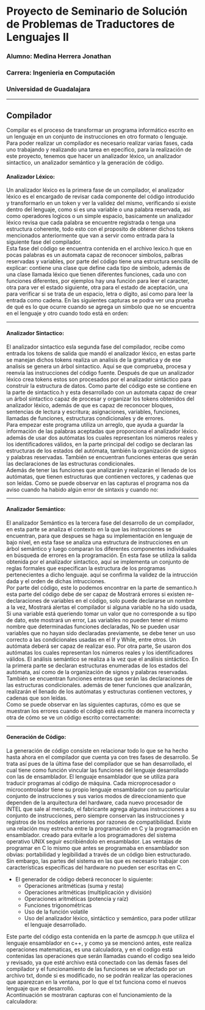 # Proyecto de Seminario de Solución de Problemas de Traductores de Lenguajes II
### Alumno: Medina Herrera Jonathan
### Carrera: Ingenieria en Computación
### Universidad de Guadalajara
----------------
## Compilador
Compilar es el proceso de transformar un programa informático escrito en un lenguaje en un conjunto de instrucciones en otro formato o lenguaje.  
Para poder realizar un compilador es necesario realizar varias fases, cada uno trabajando y realizando una tarea en epecifico, para la realización de este proyecto, tenemos que hacer un analizador léxico, un analizador sintactico, un analizador semántico y la generación de código. 
#### Analizador Léxico:  
Un analizador léxico es la primera fase de un compilador, el analizador léxico es el encargado de revisar cada componente del código introducido y transformarlo en un token y ver la validez del mismo, verificando si existe dentro del lenguaje, como si es una variable o una palabra reservada, asi como operadores logicos o un simple espacio, basicamente un analizador léxico revisa que cada palabra se encuentre registrada o tenga una estructura coherente, todo esto con el proposito de obtener dichos tokens mencionados anteriormente que van a servir como entrada para la siguiente fase del compilador.  
Esta fase del código se encuentra contenida en el archivo lexico.h que en pocas palabras es un automata capaz de reconocer simbolos, palbras reservadas y variables, por parte del código tiene una estructura sencilla de explicar: contiene una clase que define cada tipo de simbolo, además de una clase llamada léxico que tienen diferentes funciones, cada uno con funciones diferentes, por ejemplos hay una función para leer el caracter, otra para ver el estado siguiente, otra para el estado de aceptación, una para verificar si se trata de un espacio, letra o dígito, así como para leer la entrada como cadena.
En las siguientes capturas se podra ver una prueba de qué es lo que ocurre cuando se agrega un simbolo que no se encuentra en el lenguaje y otro cuando todo está en orden:

-------------
#### Analizador Sintactico:  
El analizador sintactico esla segunda fase del compilador, recibe como entrada los tokens de salida que mandó el analizador léxico, en estas parte se manejan dichos tokens realiza un analisis de la gramatica y de ese analisis se genera un árbol sintactico. Aquí se que comprueba, procesa y reenvía las instrucciones del código fuente. Después de que un analizador léxico crea tokens estos son procesados por el analizador sintáctico para construir la estructura de datos.
Como parte del código este se contiene en la parte de sintactico.h y esta desarrollado con un automata capaz de crear un árbol sintactico capaz de procesar y organizar los tokens obtenidos del analizador léxico, además de que es capaz de reconocer bloques, sentencias de lectura y escritura; asignaciones, variables, funciones, llamadas de funciones, estructuras condicionales y de errores.  
Para empezar este programa utiliza un arreglo, que ayuda a guardar la información de las palabras aceptadas que proporciona el analizador léxico. además de usar dos autómatas los cuales representan los números reales y los identificadores válidos, en la parte principal del codigo se declaran las estructuras de los estados del autómata, también la organización de signos y palabras reservadas. También se encuentran funciones enteras que serán las declaraciones de las estructuras condicionales.  
Además de tener las funciones que analizarán y realizarán el llenado de los autómatas, que tienen estructuras que contienen vectores, y cadenas que son leídas.
Como se puede observar en las capturas el programa nos da aviso cuando ha habido algún error de sintaxis y cuando no:

-------------
#### Analizador Semántico:  
El analizador Semántico es la tercera fase del desarrollo de un compilador, en esta parte se analiza el contexto en la que las instrucciones se encuentran, para que despues se haga su implementación en lenguaje de bajo nivel, en esta fase se analiza una estructura de instrucciones en un árbol semántico y luego comparan los
diferentes componentes individuales en búsqueda de errores en la programación. En esta fase se utiliza la salida obtenida por el analizador sintactico, aquí se implementa un conjunto de reglas formales que especifican la estructura de los programas pertenecientes a dicho lenguaje. aquí se confirma la validez de la intrucción dada y el orden de dichas intrucciones.  
Por parte del código, este lo podemos encontrar en la parte de semantico.h esta parte del código debe de ser capaz de Mostrará errores si existen re-declaraciones de variables en el código, solo puede declararse un nombre a la vez, Mostrará alertas el compilador si alguna variable no ha sido usada, Si una variable está queriendo tomar un valor que no corresponde a su tipo de dato, este mostrará un error, Las variables no pueden tener el mismo nombre que determinadas funciones declaradas, No se pueden usar variables que no hayan sido declaradas previamente, se debe tener un uso correcto a las condicionales usadas en el If y While, entre otros. Un autómata deberá ser capaz de realizar eso. Por otra parte, Se usaron dos autómatas los cuales representan los números reales y los identificadores
válidos. El análisis semántico se realiza a la vez que el análisis sintáctico. En la primera parte se declaran estructuras enumeradas de los estados del autómata,
así como de la organización de signos y palabras reservadas. También se encuentran funciones enteras que serán las declaraciones de las estructuras condicionales.
además de tener funciones que analizarán, realizarán el llenado de los autómatas y estructuras contienen vectores, y cadenas que son leídas.  
Como se puede observar en las siguientes capturas, cómo es que se muestran los errores cuando el código está escrito de manera incorrecta y otra de cómo se ve un código escrito correctamente:

-----------
#### Generación de Código:
La generación de código consiste en relacionar todo lo que se ha hecho hasta ahora en el compilador que cuenta ya con tres fases de desarrollo. Se trata así pues de la última fase del compilador que se han desarrollado, el cual tiene como función vincular las funciones del lenguaje desarrollado con las de ensamblador. El lenguaje ensamblador que se utiliza para traducir programas al código de máquina. Cada microprocesador o microcontrolador tiene su propio lenguaje ensamblador con su particular
conjunto de instrucciones y sus varios modos de direccionamiento que dependen de la arquitectura del hardware, cada nuevo procesador de INTEL que sale al mercado, el
fabricante agrega algunas instrucciones a su conjunto de instrucciones, pero siempre conservan las instrucciones y registros de los modelos anteriores por razones de
compatibilidad. Existe una relación muy estrecha entre la programación en C y la programación en ensamblador.
creado para evitarle a los programadores del sistema operativo UNIX seguir escribiéndolo en ensamblador. Las ventajas de programar en C lo mismo que antes se programaba en ensamblador son obvias: portabilidad y legibilidad a través de un código bien estructurado. Sin embargo, las partes del sistema en las que es necesario trabajar con características específicas del hardware no pueden ser escritas en C.  
* El generador de código deberá reconocer lo siguiente:  
  * Operaciones aritméticas (suma y resta)
  * Operaciones aritméticas (multiplicación y división)
  * Operaciones aritméticas (potencia y raíz)
  * Funciones trigonométricas
  * Uso de la función volatile
  * Uso del analizador léxico, sintáctico y semántico, para poder utilizar el lenguaje desarrollado.  

Este parte del código esta contenida en la parte de asmcpp.h que utiliza el lenguaje ensamblador en c++, y como ya se mencionó antes, este realiza operaciones matematicas, es una calculadora, y en el codigo está contenidas las operaciones que serán llamadas cuando el codigo sea leido y revisado, ya que esté archivo está conectado con las demás fases del compilador y el funcionamiento de las funciones se ve afectado por un archivo txt, donde si es modificado, no se podrán realizar las operaciones que aparezcan en la ventana, por lo que el txt funciona como el nuevos lenguaje que se desarrolló.  
Acontinuación se mostraran capturas con el funcionamiento de la calculadora:  

